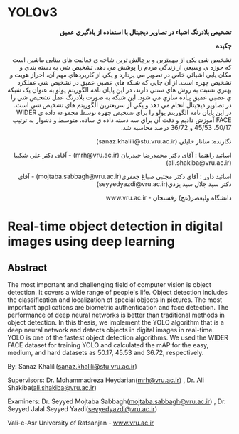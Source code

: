 # YOLOv3
<p dir="rtl"><b>
تشخيص بلادرنگ اشياء در تصاوير ديجيتال با استفاده از يادگيري عميق
</b></p>
<p dir="rtl"><b>
چکيده
</b></p>
<p dir="rtl">
تشخيص شي يکي از مهمترين و پرچالش ترين شاخه ي فعاليت هاي بينايي ماشين است که حوزه ي وسيعي از زندگي مردم را پوشش مي دهد. تشخيص شي به دسته بندي و مکان يابي اشيائي خاص در تصوير مي پردازد و يکي از کاربردهاي مهم آن، احراز هويت و تشخيص چهره است. از آن جايي که شبکه هاي عصبي عميق در تشخيص شي عملکرد بهتري نسبت به روش هاي سنتي دارند، در اين پايان نامه الگوريتم يولو به عنوان يک شبکه ي عصبي عميق پياده سازي مي شود. اين شبکه به صورت بلادرنگ عمل تشخيص شي را در تصاوير ديجيتال انجام مي دهد و يکي از سريعترين الگوريتم هاي تشخيص شي است. در اين پايان نامه الگوريتم يولو را براي تشخيص چهره توسط مجموعه داده ي WIDER FACE آموزش داديم و  دقت آن براي سه دسته داده ي ساده، متوسط و دشوار به ترتيب 50/17، 45/53 و 36/72 درصد محاسبه شد.
</p>



<p dir="rtl">
نگارنده: ساناز خليلي
(sanaz.khalili@stu.vru.ac.ir)
</p>
<p dir="rtl">
اساتيد راهنما : آقای دکتر محمدرضا حيدريان (mrh@vru.ac.ir) - آقای دکتر علي شکيبا (ali.shakiba@vru.ac.ir)
</p>
<p dir="rtl">
اساتيد داور : آقای دکتر مجتبي صباغ جعفري(mojtaba.sabbagh@vru.ac.ir) - آقای دکتر سيد جلال سيد يزدي(seyyedyazdi@vru.ac.ir)
 
</p>
<p dir="rtl">
دانشگاه وليعصر(عج) رفسنجان - www.vru.ac.ir
</p>

# Real-time object detection in digital images using deep learning
## Abstract
The most important and challenging field of computer vision is object detection. It covers a wide range of people's life. Object detection includes the classification and localization of special objects in pictures. The most important applications are biometric authentication and face detection. The performance of deep neural networks is better than traditional methods in object detection. In this thesis, we implement the YOLO algorithm that is a deep neural network and detects objects in digital images in real-time. YOLO is one of the fastest object detection algorithms. We used the WIDER FACE dataset for training YOLO and calculated the mAP for the easy, medium, and hard datasets as 50.17, 45.53 and 36.72, respectively.

By: Sanaz Khalili(sanaz.khalili@stu.vru.ac.ir)

Supervisors: Dr. Mohammadreza Heydarian(mrh@vru.ac.ir) , Dr. Ali Shakiba(ali.shakiba@vru.ac.ir)

Examiners: Dr. Seyyed Mojtaba Sabbagh(mojtaba.sabbagh@vru.ac.ir) , Dr. Seyyed Jalal Seyyed Yazdi(seyyedyazdi@vru.ac.ir)

Vali-e-Asr University of Rafsanjan - www.vru.ac.ir
